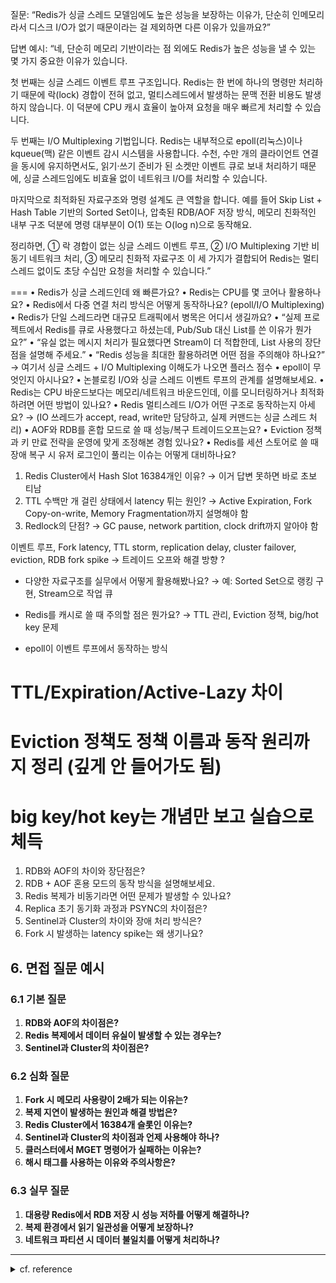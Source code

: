 질문:
“Redis가 싱글 스레드 모델임에도 높은 성능을 보장하는 이유가, 단순히 인메모리라서 디스크 I/O가 없기 때문이라는 걸 제외하면 다른 이유가 있을까요?”

답변 예시:
“네, 단순히 메모리 기반이라는 점 외에도 Redis가 높은 성능을 낼 수 있는 몇 가지 중요한 이유가 있습니다.

첫 번째는 싱글 스레드 이벤트 루프 구조입니다.
Redis는 한 번에 하나의 명령만 처리하기 때문에 락(lock) 경합이 전혀 없고, 멀티스레드에서 발생하는 문맥 전환 비용도 발생하지 않습니다. 이 덕분에 CPU 캐시 효율이 높아져 요청을 매우 빠르게 처리할 수 있습니다.

두 번째는 I/O Multiplexing 기법입니다.
Redis는 내부적으로 epoll(리눅스)이나 kqueue(맥) 같은 이벤트 감시 시스템을 사용합니다.
수천, 수만 개의 클라이언트 연결을 동시에 유지하면서도, 읽기·쓰기 준비가 된 소켓만 이벤트 큐로 보내 처리하기 때문에, 싱글 스레드임에도 비효율 없이 네트워크 I/O를 처리할 수 있습니다.

마지막으로 최적화된 자료구조와 명령 설계도 큰 역할을 합니다.
예를 들어 Skip List + Hash Table 기반의 Sorted Set이나, 압축된 RDB/AOF 저장 방식, 메모리 친화적인 내부 구조 덕분에 명령 대부분이 O(1) 또는 O(log n)으로 동작해요.

정리하면,
① 락 경합이 없는 싱글 스레드 이벤트 루프,
② I/O Multiplexing 기반 비동기 네트워크 처리,
③ 메모리 친화적 자료구조
이 세 가지가 결합되어 Redis는 멀티스레드 없이도 초당 수십만 요청을 처리할 수 있습니다.”




===
•	Redis가 싱글 스레드인데 왜 빠른가요?
•	Redis는 CPU를 몇 코어나 활용하나요?
•	Redis에서 다중 연결 처리 방식은 어떻게 동작하나요? (epoll/I/O Multiplexing)
•	Redis가 단일 스레드라면 대규모 트래픽에서 병목은 어디서 생길까요?
•	“실제 프로젝트에서 Redis를 큐로 사용했다고 하셨는데, Pub/Sub 대신 List를 쓴 이유가 뭔가요?”
•	“유실 없는 메시지 처리가 필요했다면 Stream이 더 적합한데, List 사용의 장단점을 설명해 주세요.”
•	“Redis 성능을 최대한 활용하려면 어떤 점을 주의해야 하나요?”
→ 여기서 싱글 스레드 + I/O Multiplexing 이해도가 나오면 플러스 점수
•	epoll이 무엇인지 아시나요?
•	논블로킹 I/O와 싱글 스레드 이벤트 루프의 관계를 설명해보세요.
•	Redis는 CPU 바운드보다는 메모리/네트워크 바운드인데, 이를 모니터링하거나 최적화하려면 어떤 방법이 있나요?
•	Redis 멀티스레드 I/O가 어떤 구조로 동작하는지 아세요?
→ (IO 쓰레드가 accept, read, write만 담당하고, 실제 커맨드는 싱글 스레드 처리)
•	AOF와 RDB를 혼합 모드로 쓸 때 성능/복구 트레이드오프는요?
•	Eviction 정책과 키 만료 전략을 운영에 맞게 조정해본 경험 있나요?
•	Redis를 세션 스토어로 쓸 때 장애 복구 시 유저 로그인이 풀리는 이슈는 어떻게 대비하나요?

1.	Redis Cluster에서 Hash Slot 16384개인 이유?
→ 이거 답변 못하면 바로 초보 티남
2.	TTL 수백만 개 걸린 상태에서 latency 튀는 원인?
→ Active Expiration, Fork Copy-on-write, Memory Fragmentation까지 설명해야 함
3.	Redlock의 단점?
→ GC pause, network partition, clock drift까지 알아야 함


이벤트 루프, Fork latency, TTL storm, replication delay, cluster failover, eviction, RDB fork spike
-> 트레이드 오프와 해결 방향 ? 

- 다양한 자료구조를 실무에서 어떻게 활용해봤나요?
→ 예: Sorted Set으로 랭킹 구현, Stream으로 작업 큐


- Redis를 캐시로 쓸 때 주의할 점은 뭔가요?
→ TTL 관리, Eviction 정책, big/hot key 문제


- epoll이 이벤트 루프에서 동작하는 방식 


# TTL/Expiration/Active-Lazy 차이

# Eviction 정책도 정책 이름과 동작 원리까지 정리 (깊게 안 들어가도 됨)

# 	big key/hot key는 개념만 보고 실습으로 체득




1.	RDB와 AOF의 차이와 장단점은?
2.	RDB + AOF 혼용 모드의 동작 방식을 설명해보세요.
3.	Redis 복제가 비동기라면 어떤 문제가 발생할 수 있나요?
4.	Replica 초기 동기화 과정과 PSYNC의 차이점은?
5.	Sentinel과 Cluster의 차이와 장애 처리 방식은?
6.	Fork 시 발생하는 latency spike는 왜 생기나요?





## 6. 면접 질문 예시

### 6.1 기본 질문
1. **RDB와 AOF의 차이점은?**
2. **Redis 복제에서 데이터 유실이 발생할 수 있는 경우는?**
3. **Sentinel과 Cluster의 차이점은?**

### 6.2 심화 질문
1. **Fork 시 메모리 사용량이 2배가 되는 이유는?**
2. **복제 지연이 발생하는 원인과 해결 방법은?**
3. **Redis Cluster에서 16384개 슬롯인 이유는?**
4. **Sentinel과 Cluster의 차이점과 언제 사용해야 하나?**
5. **클러스터에서 MGET 명령어가 실패하는 이유는?**
6. **해시 태그를 사용하는 이유와 주의사항은?**

### 6.3 실무 질문
1. **대용량 Redis에서 RDB 저장 시 성능 저하를 어떻게 해결하나?**
2. **복제 환경에서 읽기 일관성을 어떻게 보장하나?**
3. **네트워크 파티션 시 데이터 불일치를 어떻게 처리하나?**

--- 
<details>
<summary>cf. reference</summary>

- https://jaehyuuk.tistory.com/216
- https://sunro1994.tistory.com/333#Redis%EB%A5%BC%20%ED%99%9C%EC%9A%A9%ED%95%98%EC%97%AC%20%EC%84%B8%EC%85%98%20%EC%A0%80%EC%9E%A5%EC%86%8C%EB%A1%9C%20%EC%82%AC%EC%9A%A9%ED%95%A0%20%EA%B2%BD%EC%9A%B0%EC%9D%98%20%EC%9E%A5%EC%A0%90%EA%B3%BC%20%EB%8B%A8%EC%A0%90%EC%9D%80%20%EB%AC%B4%EC%97%87%EC%9D%B8%EA%B0%80%EC%9A%94%3F-1-33

</details>
